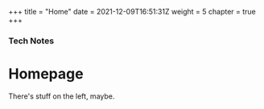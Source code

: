 +++
title = "Home"
date = 2021-12-09T16:51:31Z
weight = 5
chapter = true
+++

### Tech Notes

# Homepage

There's stuff on the left, maybe.

